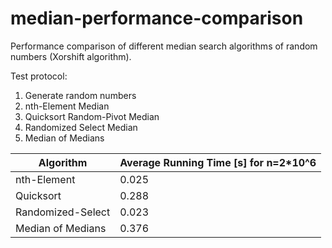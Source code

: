 # median-performance-comparison
Performance comparison of different median search algorithms of random numbers (Xorshift algorithm).

Test protocol:
1. Generate random numbers
2. nth-Element Median
3. Quicksort Random-Pivot Median
4. Randomized Select Median
5. Median of Medians

Algorithm              |    Average Running Time [s] for n=2*10^6
-----------------------|-----------------------------------------
nth-Element            |    0.025
Quicksort              |    0.288
Randomized-Select      |    0.023
Median of Medians      |    0.376